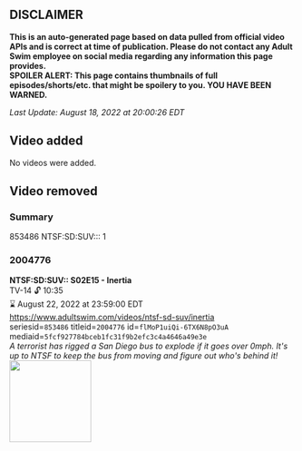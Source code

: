 ## DISCLAIMER
**This is an auto-generated page based on data pulled from official video APIs and is correct at time of publication. Please do not contact any Adult Swim employee on social media regarding any information this page provides.**  
**SPOILER ALERT: This page contains thumbnails of full episodes/shorts/etc. that might be spoilery to you. YOU HAVE BEEN WARNED.**  

_Last Update: August 18, 2022 at 20:00:26 EDT_
## Video added
No videos were added.  
## Video removed
### Summary
853486 NTSF:SD:SUV::: 1  
### 2004776
**NTSF:SD:SUV:: S02E15 - Inertia**  
TV-14 🔓 10:35  
⌛ August 22, 2022 at 23:59:00 EDT  
https://www.adultswim.com/videos/ntsf-sd-suv/inertia  
seriesid=`853486` titleid=`2004776` id=`flMoP1uiQi-6TX6N8pO3uA` mediaid=`5fcf927784bceb1fc31f9b2efc3c4a4646a49e3e`  
_A terrorist has rigged a San Diego bus to explode if it goes over 0mph. It's up to NTSF to keep the bus from moving and figure out who's behind it!_  
<a href="https://media.cdn.adultswim.com/uploads/20200312/thumbnails/2_203121317420-ntsf_215_dup-20130607.jpg"><img src="https://media.cdn.adultswim.com/uploads/20200312/thumbnails/2_203121317420-ntsf_215_dup-20130607.jpg" height="144px" /></a>
